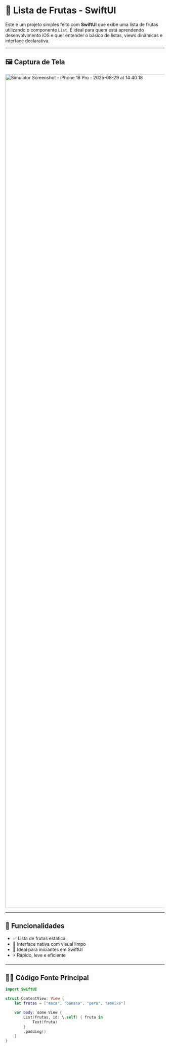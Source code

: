 # 🍎 Lista de Frutas - SwiftUI

Este é um projeto simples feito com **SwiftUI** que exibe uma lista de frutas utilizando o componente `List`. É ideal para quem está aprendendo desenvolvimento iOS e quer entender o básico de listas, views dinâmicas e interface declarativa.

---

## 🖼️ Captura de Tela

<img width="1206" height="2622" alt="Simulator Screenshot - iPhone 16 Pro - 2025-08-29 at 14 40 18" src="https://github.com/user-attachments/assets/652e778a-5817-485d-b665-9642d995aff9" />


---

## 🚀 Funcionalidades

- ✅ Lista de frutas estática
- 📱 Interface nativa com visual limpo
- 🧠 Ideal para iniciantes em SwiftUI
- ⚡️ Rápido, leve e eficiente

---

## 🧑‍💻 Código Fonte Principal

```swift
import SwiftUI

struct ContentView: View {
    let frutas = ["maca", "banana", "pera", "ameixa"]

    var body: some View {
        List(frutas, id: \.self) { fruta in
            Text(fruta)
        }
        .padding()
    }
}
